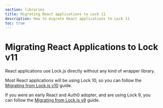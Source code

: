 ```yaml
---
section: libraries
title: Migrating React applications to Lock 11
description: How to migrate React applications to Lock 11
toc: true
---
```


# Migrating React Applications to Lock v11

React applications use Lock.js directly without any kind of wrapper library.

Most React applications will be using Lock 10, so you can follow the [Migrating from Lock.js v10](migration-v10-v11.md) guide.

If you were an early React and Auth0 adopter, and are using Lock 9, you can follow the [Migrating from Lock.js v9](migration-v9-v11.md) guide.

